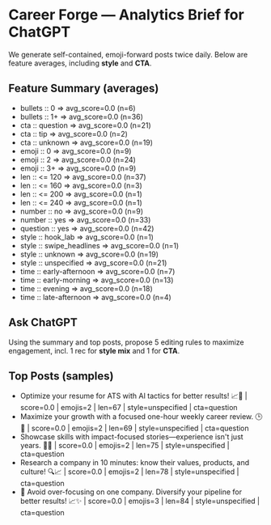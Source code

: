 # Career Forge — Analytics Brief for ChatGPT

We generate self-contained, emoji-forward posts twice daily. Below are feature averages, including **style** and **CTA**.

## Feature Summary (averages)

- bullets :: 0 => avg_score=0.0 (n=6)
- bullets :: 1+ => avg_score=0.0 (n=36)
- cta :: question => avg_score=0.0 (n=21)
- cta :: tip => avg_score=0.0 (n=2)
- cta :: unknown => avg_score=0.0 (n=19)
- emoji :: 0 => avg_score=0.0 (n=9)
- emoji :: 2 => avg_score=0.0 (n=24)
- emoji :: 3+ => avg_score=0.0 (n=9)
- len :: <= 120 => avg_score=0.0 (n=37)
- len :: <= 160 => avg_score=0.0 (n=3)
- len :: <= 200 => avg_score=0.0 (n=1)
- len :: <= 240 => avg_score=0.0 (n=1)
- number :: no => avg_score=0.0 (n=9)
- number :: yes => avg_score=0.0 (n=33)
- question :: yes => avg_score=0.0 (n=42)
- style :: hook_lab => avg_score=0.0 (n=1)
- style :: swipe_headlines => avg_score=0.0 (n=1)
- style :: unknown => avg_score=0.0 (n=19)
- style :: unspecified => avg_score=0.0 (n=21)
- time :: early-afternoon => avg_score=0.0 (n=7)
- time :: early-morning => avg_score=0.0 (n=13)
- time :: evening => avg_score=0.0 (n=18)
- time :: late-afternoon => avg_score=0.0 (n=4)

## Ask ChatGPT

Using the summary and top posts, propose 5 editing rules to maximize engagement, incl. 1 rec for **style mix** and 1 for **CTA**.

## Top Posts (samples)

- Optimize your resume for ATS with AI tactics for better results! 📈🤖  | score=0.0 | emojis=2 | len=67 | style=unspecified | cta=question
- Maximize your growth with a focused one-hour weekly career review. 🕒💼  | score=0.0 | emojis=2 | len=69 | style=unspecified | cta=question
- Showcase skills with impact-focused stories—experience isn't just years. 🚀💼  | score=0.0 | emojis=2 | len=75 | style=unspecified | cta=question
- Research a company in 10 minutes: know their values, products, and culture! 🔍📈  | score=0.0 | emojis=2 | len=78 | style=unspecified | cta=question
- 💼 Avoid over-focusing on one company. Diversify your pipeline for better results! 📈✨  | score=0.0 | emojis=3 | len=84 | style=unspecified | cta=question
